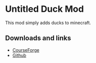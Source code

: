 # Untitled Duck Mod
This mod simply adds ducks to minecraft.

## Downloads and links
- [CourseForge](https://www.curseforge.com/minecraft/mc-mods/untitled-duck-mod-fabric)
- [Github](https://github.com/Paspartout/UntitledDuckMod)